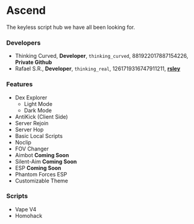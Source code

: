# Ascend

The keyless script hub we have all been looking for.

### Developers

- Thinking Curved, **Developer**, `thinking_curved`, 881922017887154226, **Private Github**
- Rafael S.R., **Developer**, `thinking_real`, 1261719316747911211, [**rsley**](https://github.com/rsley)

### Features

- Dex Explorer
  - Light Mode
  - Dark Mode
- AntiKick (Client Side)
- Server Rejoin
- Server Hop
- Basic Local Scripts
- Noclip
- FOV Changer
- Aimbot **Coming Soon**
- Silent-Aim **Coming Soon**
- ESP **Coming Soon**
- Phantom Forces ESP
- Customizable Theme

### Scripts

- Vape V4
- Homohack
